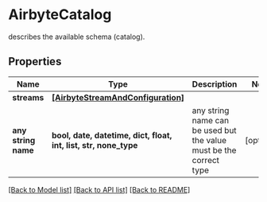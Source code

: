 # AirbyteCatalog

describes the available schema (catalog).

## Properties
Name | Type | Description | Notes
------------ | ------------- | ------------- | -------------
**streams** | [**[AirbyteStreamAndConfiguration]**](AirbyteStreamAndConfiguration.md) |  | 
**any string name** | **bool, date, datetime, dict, float, int, list, str, none_type** | any string name can be used but the value must be the correct type | [optional]

[[Back to Model list]](../README.md#documentation-for-models) [[Back to API list]](../README.md#documentation-for-api-endpoints) [[Back to README]](../README.md)


